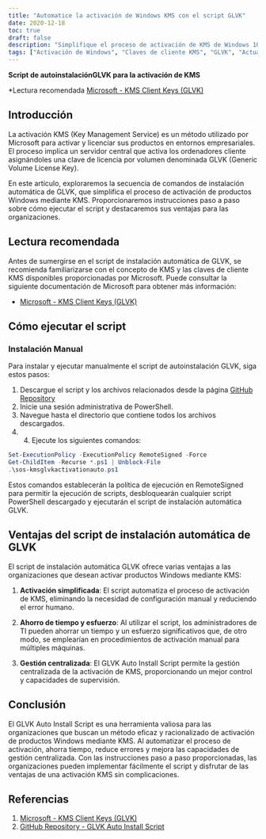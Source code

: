 ```yaml
---
title: "Automatice la activación de Windows KMS con el script GLVK"
date: 2020-12-18
toc: true
draft: false
description: "Simplifique el proceso de activación de KMS de Windows 10 y Windows 11 con el script de instalación automática de GLVK de SimeonOnSecurity y obtenga más información sobre KMS y las claves de cliente GLVK en las lecturas recomendadas de Microsoft."
tags: ["Activación de Windows", "Claves de cliente KMS", "GLVK", "Actualizaciones de Windows", "Conformidad", "Script Powershell", "Servicio de gestión de claves", "Licencias por volumen", "Activación de empresas", "Servidor de gestión de claves", "Automatización", "Productos Microsoft", "Sistema operativo", "Software", "Entornos empresariales", "Powershell administrativo", "Repositorio GitHub", "Scripting", "Ciberseguridad", "SimeonOnSecurity", "Activación de KMS", "Script de instalación automática de GLVK", "Productos Windows", "empresa", "gestión centralizada", "para ahorrar tiempo", "Administración informática", "activación simplificada", "sin complicaciones", "productividad", "reducción de errores", "capacidades de supervisión", "eficacia", "activación de software", "clave de licencia por volumen", "automatización de scripts", "Gestión informática", "proceso de activación", "licencias de software", "gestión de licencias", "herramienta de activación", "despliegue de software", "Productividad informática"]
---
```


**Script de autoinstalaciónGLVK para la activación de KMS**

*Lectura recomendada [Microsoft - KMS Client Keys (GLVK)](https://docs.microsoft.com/en-us/windows-server/get-started/kmsclientkeys)

## Introducción

La activación KMS (Key Management Service) es un método utilizado por Microsoft para activar y licenciar sus productos en entornos empresariales. El proceso implica un servidor central que activa los ordenadores cliente asignándoles una clave de licencia por volumen denominada GLVK (Generic Volume License Key).

En este artículo, exploraremos la secuencia de comandos de instalación automática de GLVK, que simplifica el proceso de activación de productos Windows mediante KMS. Proporcionaremos instrucciones paso a paso sobre cómo ejecutar el script y destacaremos sus ventajas para las organizaciones.

## Lectura recomendada

Antes de sumergirse en el script de instalación automática de GLVK, se recomienda familiarizarse con el concepto de KMS y las claves de cliente KMS disponibles proporcionadas por Microsoft. Puede consultar la siguiente documentación de Microsoft para obtener más información:

- [Microsoft - KMS Client Keys (GLVK)](https://docs.microsoft.com/en-us/windows-server/get-started/kmsclientkeys)

## Cómo ejecutar el script

### Instalación Manual

Para instalar y ejecutar manualmente el script de autoinstalación GLVK, siga estos pasos:

1. Descargue el script y los archivos relacionados desde la página [GitHub Repository](https://github.com/simeononsecurity/KMS-Auto-PS/archive/main.zip)
2. Inicie una sesión administrativa de PowerShell.
3. Navegue hasta el directorio que contiene todos los archivos descargados.
4. 4. Ejecute los siguientes comandos:

```powershell
Set-ExecutionPolicy -ExecutionPolicy RemoteSigned -Force
Get-ChildItem -Recurse *.ps1 | Unblock-File
.\sos-kmsglvkactivationauto.ps1
```

Estos comandos establecerán la política de ejecución en RemoteSigned para permitir la ejecución de scripts, desbloquearán cualquier script PowerShell descargado y ejecutarán el script de instalación automática GLVK.

## Ventajas del script de instalación automática de GLVK

El script de instalación automática GLVK ofrece varias ventajas a las organizaciones que desean activar productos Windows mediante KMS:

1. **Activación simplificada**: El script automatiza el proceso de activación de KMS, eliminando la necesidad de configuración manual y reduciendo el error humano.

2. **Ahorro de tiempo y esfuerzo**: Al utilizar el script, los administradores de TI pueden ahorrar un tiempo y un esfuerzo significativos que, de otro modo, se emplearían en procedimientos de activación manual para múltiples máquinas.

3. **Gestión centralizada**: El GLVK Auto Install Script permite la gestión centralizada de la activación de KMS, proporcionando un mejor control y capacidades de supervisión.

## Conclusión

El GLVK Auto Install Script es una herramienta valiosa para las organizaciones que buscan un método eficaz y racionalizado de activación de productos Windows mediante KMS. Al automatizar el proceso de activación, ahorra tiempo, reduce errores y mejora las capacidades de gestión centralizada. Con las instrucciones paso a paso proporcionadas, las organizaciones pueden implementar fácilmente el script y disfrutar de las ventajas de una activación KMS sin complicaciones.

## Referencias

1. [Microsoft - KMS Client Keys (GLVK)](https://docs.microsoft.com/en-us/windows-server/get-started/kmsclientkeys)
2. [GitHub Repository - GLVK Auto Install Script](https://github.com/simeononsecurity/KMS-Auto-PS/archive/main.zip)
